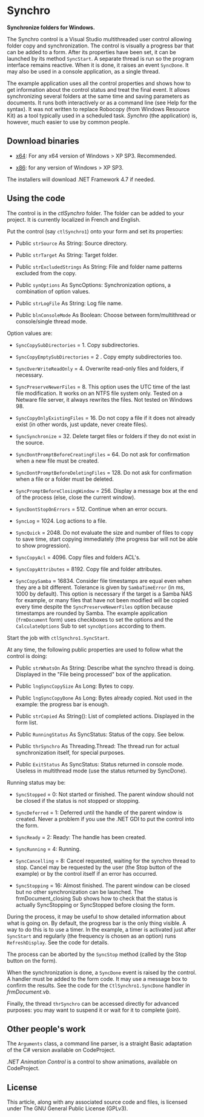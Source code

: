 # Synchro
**Synchronize folders for Windows.**

The Synchro control is a Visual Studio multithreaded user control allowing folder copy and synchronization. 
The control is visually a progress bar that can be added to a form. 
After its properties have been set, it can be launched by its method `SyncStart`. 
A separate thread is run so the program interface remains reactive. 
When it is done, it raises an event `SyncDone`. 
It may also be used in a console application, as a single thread.

The example application uses all the control properties and shows how to get information about the control status and treat the final event. 
It allows synchronizing several folders at the same time and saving parameters as documents. 
It runs both interactively or as a command line (see Help for the syntax). 
It was not written to replace Robocopy (from Windows Resource Kit) as a tool typically used in a scheduled task. 
_Synchro_ (the application) is, however, much easier to use by common people.

## Download binaries

- [x64](Synchro.x64.exe): For any x64 version of Windows > XP SP3. Recommended.

- [x86](Synchro.exe): for any version of Windows > XP SP3.

The installers will download .NET Framework 4.7 if needed.


## Using the code

The control is in the _ctlSynchro_ folder. The folder can be added to your project. It is currently localized in French and English.

Put the control (say `ctlSynchro1`) onto your form and set its properties:

- Public `strSource` As String: Source directory.

- Public `strTarget` As String: Target folder.

- Public `strExcludedStrings` As String: File and folder name patterns excluded from the copy.

- Public `synOptions` As SyncOptions: Synchronization options, a combination of option values.

- Public `strLogFile` As String: Log file name.

- Public `blnConsoleMode` As Boolean: Choose between form/multithread or console/single thread mode.

Option values are:

- `SyncCopySubDirectories` = 1. Copy subdirectories.

- `SyncCopyEmptySubDirectories` = 2 . Copy empty subdirectories too.

- `SyncOverWriteReadOnly` = 4. Overwrite read-only files and folders, if necessary.

- `SyncPreserveNewerFiles` = 8. This option uses the UTC time of the last file modification. It works on an NTFS file system only. Tested on a Netware file server, it always rewrites the files. Not tested on Windows 98.

- `SyncCopyOnlyExistingFiles` = 16. Do not copy a file if it does not already exist (in other words, just update, never create files).

- `SyncSynchronize` = 32. Delete target files or folders if they do not exist in the source.

- `SyncDontPromptBeforeCreatingFiles` = 64. Do not ask for confirmation when a new file must be created.

- `SyncDontPromptBeforeDeletingFiles` = 128. Do not ask for confirmation when a file or a folder must be deleted.

- `SyncPromptBeforeClosingWindow` = 256. Display a message box at the end of the process (else, close the current window).

- `SyncDontStopOnErrors` = 512. Continue when an error occurs.

- `SyncLog` = 1024. Log actions to a file.

- `SyncQuick` = 2048. Do not evaluate the size and number of files to copy to save time, start copying immediately (the progress bar will not be able to show progression).

- `SyncCopyAcl` = 4096. Copy files and folders ACL's.

- `SyncCopyAttributes` = 8192. Copy file and folder attributes.

- `SyncCopySamba` = 16834. Consider file timestamps are equal even when they are a bit different. Tolerance is given by `SambaTimeError` (in ms, 1000 by default). This option is necessary if the target is a Samba NAS for example, or many files that have not been modified will be copied every time despite the `SyncPreserveNewerFiles` option because timestamps are rounded by Samba.
The example application (`frmDocument` form) uses checkboxes to set the options and the `CalculateOptions` Sub to set `syncOptions` according to them.

Start the job with `ctlSynchro1.SyncStart`.

At any time, the following public properties are used to follow what the control is doing:

- Public `strWhatsOn` As String: Describe what the synchro thread is doing. Displayed in the "File being processed" box of the application.

- Public `lngSyncCopySize` As Long: Bytes to copy.

- Public `lngSyncCopyDone` As Long: Bytes already copied. Not used in the example: the progress bar is enough.

- Public `strCopied` As String(): List of completed actions. Displayed in the form list.

- Public `RunningStatus` As SyncStatus: Status of the copy. See below.

- Public `thrSynchro` As Threading.Thread: The thread run for actual synchronization itself, for special purposes.

- Public `ExitStatus` As SyncStatus: Status returned in console mode. Useless in multithread mode (use the status returned by SyncDone).


Running status may be:


- `SyncStopped` = 0: Not started or finished. The parent window should not be closed if the status is not stopped or stopping.

- `SyncDeferred` = 1: Deferred until the handle of the parent window is created. Never a problem if you use the .NET GDI to put the control into the form.

- `SyncReady` = 2: Ready: The handle has been created.

- `SyncRunning` = 4: Running.

- `SyncCancelling` = 8: Cancel requested, waiting for the synchro thread to stop. Cancel may be requested by the user (the Stop button of the example) or by the control itself if an error has occurred.

- `SyncStopping` = 16: Almost finished. The parent window can be closed but no other synchronization can be launched.
The frmDocument_closing Sub shows how to check that the status is actually SyncStopping or SyncStopped before closing the form.

During the process, it may be useful to show detailed information about what is going on. 
By default, the progress bar is the only thing visible. 
A way to do this is to use a timer. 
In the example, a timer is activated just after `SyncStart` and regularly (the frequency is chosen as an option) runs `RefreshDisplay`. See the code for details.

The process can be aborted by the `SyncStop` method (called by the Stop button on the form).

When the synchronization is done, a `SyncDone` event is raised by the control. 
A handler must be added to the form code. 
It may use a message box to confirm the results. 
See the code for the `CtlSynchro1.SyncDone` handler in _frmDocument.vb_.

Finally, the thread `thrSynchro` can be accessed directly for advanced purposes: you may want to suspend it or wait for it to complete (_join_).

## Other people's work

The `Arguments` class, a command line parser, is a straight Basic adaptation of the C# version available on CodeProject.

_.NET Animation Control_ is a control to show animations, available on CodeProject.

## License

This article, along with any associated source code and files, is licensed under The GNU General Public License (GPLv3).
